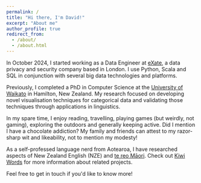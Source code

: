 ```yaml
---
permalink: /
title: "Hi there, I'm David!"
excerpt: "About me"
author_profile: true
redirect_from: 
  - /about/
  - /about.html
---
```


In October 2024, I started working as a Data Engineer at [eXate](https://www.exate.com/), a data privacy and security company based in London. I use Python, Scala and SQL in conjunction with several big data technologies and platforms.

Previously, I completed a PhD in Computer Science at the [University of Waikato](https://www.waikato.ac.nz/) in Hamilton, New Zealand. My research focused on developing novel visualisation techniques for categorical data and validating those techniques through applications in linguistics.

In my spare time, I enjoy reading, travelling, playing games (but weirdly, not gaming), exploring the outdoors and generally keeping active. Did I mention I have a chocolate addiction? 
My family and friends can attest to my razor-sharp wit and likeability, not to mention my modesty!

As a self-professed language nerd from Aotearoa, I have researched aspects of New Zealand English (NZE) and [te reo Māori](http://www.maorilanguage.info/mao_lang_desc1.html). Check out [Kiwi Words](https://kiwiwords.cms.waikato.ac.nz/) for more information about related projects.

Feel free to get in touch if you'd like to know more!